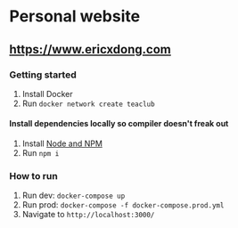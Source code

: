 # Personal website

## https://www.ericxdong.com

### Getting started

1. Install Docker
2. Run `docker network create teaclub`

#### Install dependencies locally so compiler doesn't freak out

1. Install [Node and NPM](https://treehouse.github.io/installation-guides/mac/node-mac.html)
2. Run `npm i`

### How to run

1. Run dev: `docker-compose up`
2. Run prod: `docker-compose -f docker-compose.prod.yml`
3. Navigate to `http://localhost:3000/`
